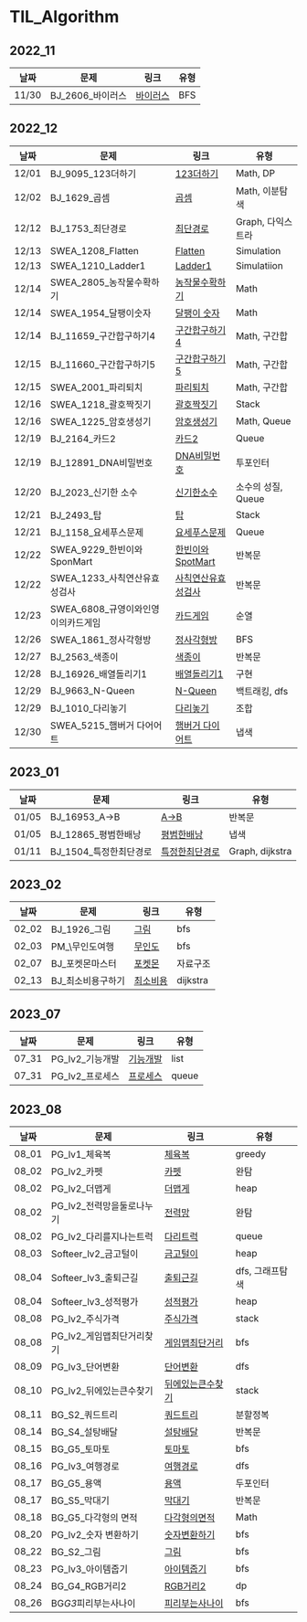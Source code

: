 # TIL_Algorithm

## 2022_11

| 날짜  | 문제              | 링크                                            | 유형 |
| ----- | ----------------- | ----------------------------------------------- | ---- |
| 11/30 | BJ_2606\_바이러스 | [바이러스](2022_11/2022_11_30/BJ_바이러스.java) | BFS  |

## 2022_12

| 날짜  | 문제                                | 링크                                                                  | 유형               |
| ----- | ----------------------------------- | --------------------------------------------------------------------- | ------------------ |
| 12/01 | BJ_9095_123더하기                   | [123더하기](2022_12/2022_12_01/BJ_123더하기.java)                     | Math, DP           |
| 12/02 | BJ_1629\_곱셈                       | [곱셈](2022_12/2022_12_02/BJ_곱셈.java)                               | Math, 이분탐색     |
| 12/12 | BJ_1753\_최단경로                   | [최단경로](2022_12/2022_12_12/BJ_최단경로.java)                       | Graph, 다익스트라  |
| 12/13 | SWEA_1208_Flatten                   | [Flatten](2022_12/2022_12_13/SWEA_Flatten.java)                       | Simulation         |
| 12/13 | SWEA_1210_Ladder1                   | [Ladder1](2022_12/2022_12_13/SWEA_Ladder1.java)                       | Simulatiion        |
| 12/14 | SWEA_2805\_농작물수확하기           | [농작물수확하기](2022_12/2022_12_14/SWEA_농작물수확하기.java)         | Math               |
| 12/14 | SWEA_1954\_달팽이숫자               | [달팽이 숫자](2022_12/2022_12_14/SWEA_달팽이숫자.java)                | Math               |
| 12/14 | BJ_11659\_구간합구하기4             | [구간합구하기 4](2022_12/2022_12_14/BJ_구간합구하기4.java)            | Math, 구간합       |
| 12/15 | BJ_11660\_구간합구하기5             | [구간합구하기 5](2022_12/2022_12_15/BJ_구간합구하기5.java)            | Math, 구간합       |
| 12/15 | SWEA_2001\_파리퇴치                 | [파리퇴치](2022_12/2022_12_15/SWEA_파리퇴치.java)                     | Math, 구간합       |
| 12/16 | SWEA_1218\_괄호짝짓기               | [괄호짝짓기](2022_12/2022_12_16/SWEA_괄호짝짓기.java)                 | Stack              |
| 12/16 | SWEA_1225\_암호생성기               | [암호생성기](2022_12/2022_12_16/SWEA_암호생성기.java)                 | Math, Queue        |
| 12/19 | BJ_2164\_카드2                      | [카드2](2022_12/2022_12_19/BJ_카드2.java)                             | Queue              |
| 12/19 | BJ_12891_DNA비밀번호                | [DNA비밀번호](2022_12/2022_12_19/BJ_DNA비밀번호.java)                 | 투포인터           |
| 12/20 | BJ_2023\_신기한 소수                | [신기한소수](2022_12/2022_12_20/BJ_신기한소수.java)                   | 소수의 성질, Queue |
| 12/21 | BJ_2493\_탑                         | [탑](2022_12/2022_12_21/BJ_탑.java)                                   | Stack              |
| 12/21 | BJ_1158\_요세푸스문제               | [요세푸스문제](2022_12/2022_12_21/BJ_요세푸스.java)                   | Queue              |
| 12/22 | SWEA_9229\_한빈이와SponMart         | [한빈이와SpotMart](2022_12/2022_12_22/SWEA_한빈이와SpotMart.java)     | 반복문             |
| 12/22 | SWEA_1233\_사칙연산유효성검사       | [사칙연산유효성검사](2022_12/2022_12_22/SWEA_사칙연산유효성검사.java) | 반복문             |
| 12/23 | SWEA_6808\_규영이와인영이의카드게임 | [카드게임](2022_12/2022_12_23/SWEA_규영이와인영이의카드게임.java)     | 순열               |
| 12/26 | SWEA_1861\_정사각형방               | [정사각형방](2022_12/2022_12_26/SWEA_정사각형방.java)                 | BFS                |
| 12/27 | BJ_2563\_색종이                     | [색종이](2022_12/2022_12_27/BJ_색종이.java)                           | 반복문             |
| 12/28 | BJ_16926\_배열돌리기1               | [배열돌리기1](2022_12/2022_12_28/BJ_배열돌리기1.java)                 | 구현               |
| 12/29 | BJ_9663_N-Queen                     | [N-Queen](2022_12/2022_12_29/BJ_NQueen.java)                          | 백트래킹, dfs      |
| 12/29 | BJ_1010\_다리놓기                   | [다리놓기](2022_12/2022_12_29/BJ_다리놓기.java)                       | 조합               |
| 12/30 | SWEA_5215\_햄버거 다어어트          | [햄버거 다이어트](2022_12/2022_12_30/SWEA_햄버거다이어트.java)        | 냅색               |

## 2023_01

| 날짜  | 문제                    | 링크                                                   | 유형            |
| ----- | ----------------------- | ------------------------------------------------------ | --------------- |
| 01/05 | BJ_16953_A->B           | [A->B](2023_01/01_05/BJ_AB.java)                       | 반복문          |
| 01/05 | BJ_12865\_평범한배낭    | [평범한배낭](2023_01/01_05/BJ_평범한배낭.java)         | 냅색            |
| 01/11 | BJ_1504\_특정한최단경로 | [특정한최단경로](2023_01/01_11/BJ_특정한최단경로.java) | Graph, dijkstra |

## 2023_02

| 날짜  | 문제               | 링크                                             | 유형     |
| ----- | ------------------ | ------------------------------------------------ | -------- |
| 02_02 | BJ_1926\_그림      | [그림](2023_02/02_02/BJ_그림.java)               | bfs      |
| 02_03 | PM\_\무인도여행    | [무인도](2023_02/02_03/PM_무인도.java)           | bfs      |
| 02_07 | BJ\_포켓몬마스터   | [포켓몬](2023_02/02_07/BJ_포켓몬.java)           | 자료구조 |
| 02_13 | BJ\_최소비용구하기 | [최소비용](2023_02/02_13/BJ_최소비용구하기.java) | dijkstra |

## 2023_07

| 날짜  | 문제             | 링크                                                       | 유형  |
| ----- | ---------------- | ---------------------------------------------------------- | ----- |
| 07_31 | PG_lv2\_기능개발 | [기능개발](프로그래머스/lv2/42586. 기능개발/기능개발.java) | list  |
| 07_31 | PG_lv2\_프로세스 | [프로세스](프로그래머스/lv2/42587. 프로세스/프로세스.java) | queue |

## 2023_08

| 날짜  | 문제                       | 링크                                                                                | 유형            |
| ----- | -------------------------- | ----------------------------------------------------------------------------------- | --------------- |
| 08_01 | PG_lv1\_체육복             | [체육복](프로그래머스/lv1/42862. 체육복/체육복.java)                                | greedy          |
| 08_02 | PG_lv2\_카펫               | [카펫](프로그래머스/lv2/42842. 카펫/카펫.java)                                      | 완탐            |
| 08_02 | PG_lv2\_더맵게             | [더맵게](프로그래머스/lv2/42626. 더 맵게/더맵게.java)                               | heap            |
| 08_02 | PG_lv2\_전력망을둘로나누기 | [전력망](프로그래머스/lv2/86971. 전력망을 둘로 나누기/전력망.java)                  | 완탐            |
| 08_02 | PG_lv2\_다리를지나는트럭   | [다리트럭](프로그래머스/lv2/42583. 다리를 지나는 트럭/다리트럭.java)                | queue           |
| 08_03 | Softeer_lv2\_금고털이      | [금고털이](소프티어/lv2/금고털이/금고털이.java)                                     | heap            |
| 08_04 | Softeer_lv3\_출퇴근길      | [출퇴근길](소프티어/lv3/출퇴근길/출퇴근길.java)                                     | dfs, 그래프탐색 |
| 08_04 | Softeer_lv3\_성적평가      | [성적평가](소프티어/lv3/성적평가/성적평가.java)                                     | heap            |
| 08_08 | PG_lv2\_주식가격           | [주식가격](프로그래머스/lv2/42584. 주식가격/주식가격.java)                          | stack           |
| 08_08 | PG_lv2\_게임맵최단거리찾기 | [게임맵최단거리](프로그래머스/lv2/1844. 게임 맵 최단거리/게임최단.java)             | bfs             |
| 08_09 | PG_lv3\_단어변환           | [단어변환](프로그래머스/lv3/43163. 단어 변환/단어변환.java)                         | dfs             |
| 08_10 | PG_lv2\_뒤에있는큰수찾기   | [뒤에있는큰수찾기](프로그래머스/unrated/154539. 뒤에 있는 큰 수 찾기/큰수찾기.java) | stack           |
| 08_11 | BG_S2\_쿼드트리            | [쿼드트리](백준/Silver/1992. 쿼드트리/쿼드트리.java)                                | 분할정복        |
| 08_14 | BG_S4\_설탕배달            | [설탕배달](백준/Silver/2839. 설탕 배달/설탕배달.java)                               | 반복문          |
| 08_15 | BG_G5\_토마토              | [토마토](백준/Gold/7569. 토마토/토마토.java)                                        | bfs             |
| 08_16 | PG_lv3\_여행경로           | [여행경로](프로그래머스/lv3/43164. 여행경로/여행경로.java)                          | dfs             |
| 08_17 | BG_G5\_용액                | [용액](백준/Gold/2467. 용액/용액.java)                                              | 두포인터        |
| 08_17 | BG_S5\_막대기              | [막대기](백준/Silver/1094. 막대기/막대기.java)                                      | 반복문          |
| 08_18 | BG_G5\_다각형의 면적       | [다각형의면적](백준/Gold/2166. 다각형의 면적/다각형.java)                           | Math            |
| 08_20 | PG_lv2\_숫자 변환하기      | [숫자변환하기](프로그래머스/unrated/154538. 숫자 변환하기/숫자.java)                | bfs             |
| 08_22 | BG_S2\_그림                | [그림](백준/Silver/1926. 그림/그림.java)                                            | bfs             |
| 08_23 | PG_lv3\_아이템줍기         | [아이템줍기](프로그래머스/lv3/87694. 아이템 줍기/아이템.java)                       | bfs             |
| 08_24 | BG_G4_RGB거리2             | [RGB거리2](백준/Gold/17404. RGB거리 2/RGB.java)                                     | dp              |
| 08_26 | BG*G3*피리부는사나이       | [피리부는사나이](백준/Gold/16724. 피리 부는 사나이/피리.java)                       | bfs             |
